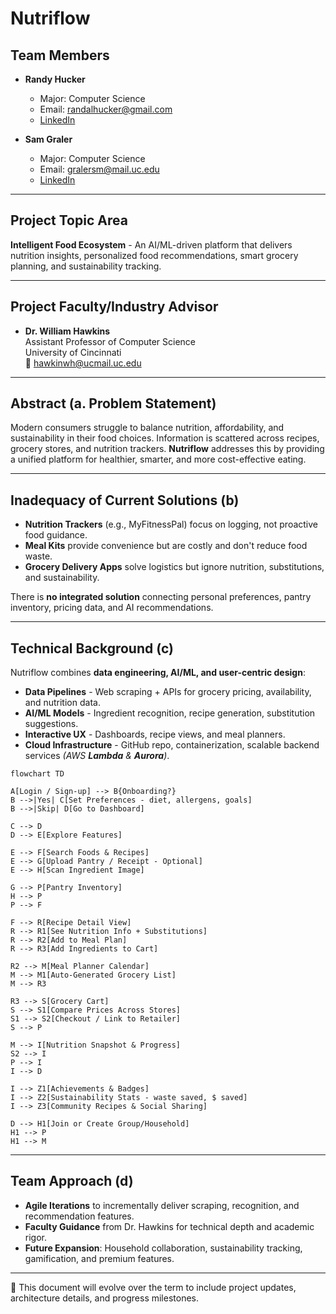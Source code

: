 # Nutriflow

## Team Members

- **Randy Hucker**

  - Major: Computer Science
  - Email: [randalhucker@gmail.com](mailto:randalhucker@gmail.com)
  - [LinkedIn](https://www.linkedin.com/in/randy-hucker)

- **Sam Graler**
  - Major: Computer Science
  - Email: [gralersm@mail.uc.edu](mailto:gralersm@mail.uc.edu)
  - [LinkedIn](https://www.linkedin.com/in/sam-graler)

---

## Project Topic Area

**Intelligent Food Ecosystem** - An AI/ML-driven platform that delivers nutrition insights, personalized food recommendations, smart grocery planning, and sustainability tracking.

---

## Project Faculty/Industry Advisor

- **Dr. William Hawkins**  
  Assistant Professor of Computer Science  
  University of Cincinnati  
  📧 [hawkinwh@ucmail.uc.edu](mailto:hawkinwh@ucmail.uc.edu)

---

## Abstract (a. Problem Statement)

Modern consumers struggle to balance nutrition, affordability, and sustainability in their food choices. Information is scattered across recipes, grocery stores, and nutrition trackers. **Nutriflow** addresses this by providing a unified platform for healthier, smarter, and more cost-effective eating.

---

## Inadequacy of Current Solutions (b)

- **Nutrition Trackers** (e.g., MyFitnessPal) focus on logging, not proactive food guidance.
- **Meal Kits** provide convenience but are costly and don't reduce food waste.
- **Grocery Delivery Apps** solve logistics but ignore nutrition, substitutions, and sustainability.

There is **no integrated solution** connecting personal preferences, pantry inventory, pricing data, and AI recommendations.

---

## Technical Background (c)

Nutriflow combines **data engineering, AI/ML, and user-centric design**:

- **Data Pipelines** - Web scraping + APIs for grocery pricing, availability, and nutrition data.
- **AI/ML Models** - Ingredient recognition, recipe generation, substitution suggestions.
- **Interactive UX** - Dashboards, recipe views, and meal planners.
- **Cloud Infrastructure** - GitHub repo, containerization, scalable backend services _(AWS **Lambda** & **Aurora**)_.

```mermaid
flowchart TD

A[Login / Sign-up] --> B{Onboarding?}
B -->|Yes| C[Set Preferences - diet, allergens, goals]
B -->|Skip| D[Go to Dashboard]

C --> D
D --> E[Explore Features]

E --> F[Search Foods & Recipes]
E --> G[Upload Pantry / Receipt - Optional]
E --> H[Scan Ingredient Image]

G --> P[Pantry Inventory]
H --> P
P --> F

F --> R[Recipe Detail View]
R --> R1[See Nutrition Info + Substitutions]
R --> R2[Add to Meal Plan]
R --> R3[Add Ingredients to Cart]

R2 --> M[Meal Planner Calendar]
M --> M1[Auto-Generated Grocery List]
M --> R3

R3 --> S[Grocery Cart]
S --> S1[Compare Prices Across Stores]
S1 --> S2[Checkout / Link to Retailer]
S --> P

M --> I[Nutrition Snapshot & Progress]
S2 --> I
P --> I
I --> D

I --> Z1[Achievements & Badges]
I --> Z2[Sustainability Stats - waste saved, $ saved]
I --> Z3[Community Recipes & Social Sharing]

D --> H1[Join or Create Group/Household]
H1 --> P
H1 --> M
```

---

## Team Approach (d)

- **Agile Iterations** to incrementally deliver scraping, recognition, and recommendation features.
- **Faculty Guidance** from Dr. Hawkins for technical depth and academic rigor.
- **Future Expansion**: Household collaboration, sustainability tracking, gamification, and premium features.

---

📌 This document will evolve over the term to include project updates, architecture details, and progress milestones.
